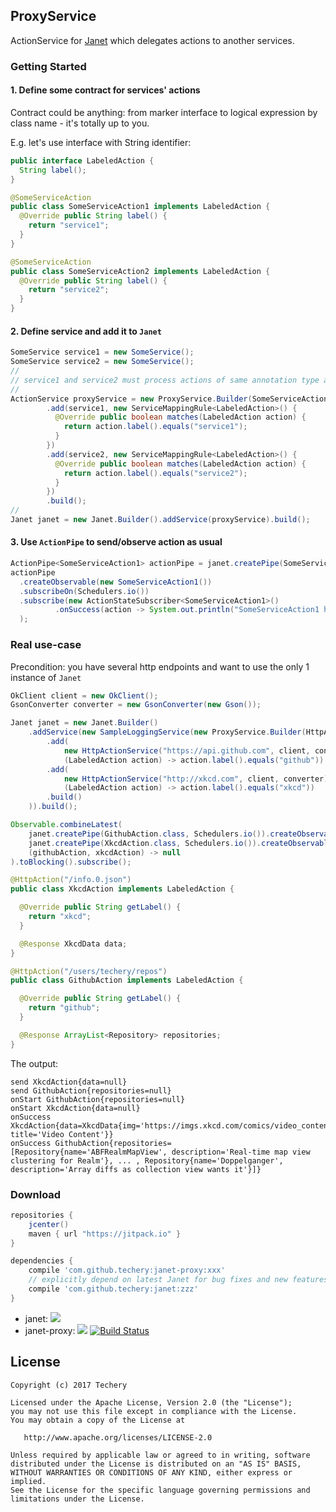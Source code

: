 ## ProxyService
ActionService for [Janet](https://github.com/techery/janet) which delegates actions to another services.  

### Getting Started

#### 1. Define some contract for services' actions
Contract could be anything: from marker interface to logical expression by class name - it's totally up to you.

E.g. let's use interface with String identifier:
```java
public interface LabeledAction {
  String label();
}
```

```java
@SomeServiceAction
public class SomeServiceAction1 implements LabeledAction {
  @Override public String label() {
    return "service1";
  }
}
```

```java
@SomeServiceAction
public class SomeServiceAction2 implements LabeledAction {
  @Override public String label() {
    return "service2";
  }
}
```

#### 2. Define service and add it to `Janet`
```java
SomeService service1 = new SomeService();
SomeService service2 = new SomeService();
//
// service1 and service2 must process actions of same annotation type as specified for ProxyService
//
ActionService proxyService = new ProxyService.Builder(SomeServiceAction.class)
        .add(service1, new ServiceMappingRule<LabeledAction>() {
          @Override public boolean matches(LabeledAction action) {
            return action.label().equals("service1");
          }
        })
        .add(service2, new ServiceMappingRule<LabeledAction>() {
          @Override public boolean matches(LabeledAction action) {
            return action.label().equals("service2");
          }
        })
        .build();
//
Janet janet = new Janet.Builder().addService(proxyService).build();
```

#### 3. Use `ActionPipe` to send/observe action as usual
```java
ActionPipe<SomeServiceAction1> actionPipe = janet.createPipe(SomeServiceAction1.class);
actionPipe
  .createObservable(new SomeServiceAction1())
  .subscribeOn(Schedulers.io())
  .subscribe(new ActionStateSubscriber<SomeServiceAction1>()
          .onSuccess(action -> System.out.println("SomeServiceAction1 has been executed on SomeService with label 'service1'"))
  );
```

### Real use-case
Precondition: you have several http endpoints and want to use the only 1 instance of `Janet`
```java
OkClient client = new OkClient();
GsonConverter converter = new GsonConverter(new Gson());

Janet janet = new Janet.Builder()
    .addService(new SampleLoggingService(new ProxyService.Builder(HttpAction.class)
        .add(
            new HttpActionService("https://api.github.com", client, converter),
            (LabeledAction action) -> action.label().equals("github"))
        .add(
            new HttpActionService("http://xkcd.com", client, converter),
            (LabeledAction action) -> action.label().equals("xkcd"))
        .build()
    )).build();

Observable.combineLatest(
    janet.createPipe(GithubAction.class, Schedulers.io()).createObservableResult(new GithubAction()),
    janet.createPipe(XkcdAction.class, Schedulers.io()).createObservableResult(new XkcdAction()),
    (githubAction, xkcdAction) -> null
).toBlocking().subscribe();
```

```java
@HttpAction("/info.0.json")
public class XkcdAction implements LabeledAction {

  @Override public String getLabel() {
    return "xkcd";
  }

  @Response XkcdData data;
}
```

```java
@HttpAction("/users/techery/repos")
public class GithubAction implements LabeledAction {

  @Override public String getLabel() {
    return "github";
  }

  @Response ArrayList<Repository> repositories;
}
```

The output:
```
send XkcdAction{data=null}
send GithubAction{repositories=null}
onStart GithubAction{repositories=null}
onStart XkcdAction{data=null}
onSuccess XkcdAction{data=XkcdData{img='https://imgs.xkcd.com/comics/video_content.png', title='Video Content'}}
onSuccess GithubAction{repositories=[Repository{name='ABFRealmMapView', description='Real-time map view clustering for Realm'}, ... , Repository{name='Doppelganger', description='Array diffs as collection view wants it'}]}
```

### Download
```groovy
repositories {
    jcenter()
    maven { url "https://jitpack.io" }
}

dependencies {
    compile 'com.github.techery:janet-proxy:xxx'
    // explicitly depend on latest Janet for bug fixes and new features (optionally)
    compile 'com.github.techery:janet:zzz' 
}
```
* janet: [![](https://jitpack.io/v/techery/janet.svg)](https://jitpack.io/#techery/janet)
* janet-proxy: [![](https://jitpack.io/v/techery/janet-proxy.svg)](https://jitpack.io/#techery/janet-proxy)
[![Build Status](https://travis-ci.org/techery/janet-proxy.svg?branch=master)](https://travis-ci.org/techery/janet-proxy)

## License

    Copyright (c) 2017 Techery

    Licensed under the Apache License, Version 2.0 (the "License");
    you may not use this file except in compliance with the License.
    You may obtain a copy of the License at

       http://www.apache.org/licenses/LICENSE-2.0

    Unless required by applicable law or agreed to in writing, software
    distributed under the License is distributed on an "AS IS" BASIS,
    WITHOUT WARRANTIES OR CONDITIONS OF ANY KIND, either express or implied.
    See the License for the specific language governing permissions and
    limitations under the License.

